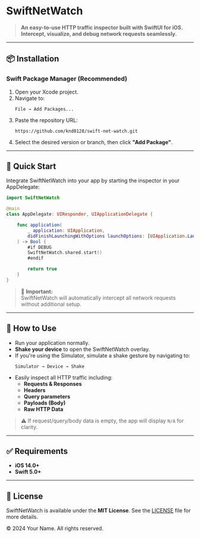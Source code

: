 # SwiftNetWatch

> **An easy-to-use HTTP traffic inspector built with SwiftUI for iOS. Intercept, visualize, and debug network requests seamlessly.**

---

## 📦 Installation

### Swift Package Manager (Recommended)

1. Open your Xcode project.
2. Navigate to:
   ```
   File → Add Packages...
   ```
3. Paste the repository URL:
   ```
   https://github.com/knd8128/swift-net-watch.git
   ```
4. Select the desired version or branch, then click **"Add Package"**.

---

## 🚀 Quick Start

Integrate SwiftNetWatch into your app by starting the inspector in your AppDelegate:

```swift
import SwiftNetWatch

@main
class AppDelegate: UIResponder, UIApplicationDelegate {

    func application(
        _ application: UIApplication,
        didFinishLaunchingWithOptions launchOptions: [UIApplication.LaunchOptionsKey: Any]?
    ) -> Bool {
        #if DEBUG
        SwiftNetWatch.shared.start()
        #endif

        return true
    }
}
```

> 🔸 **Important:**  
> SwiftNetWatch will automatically intercept all network requests without additional setup.

---

## 📱 How to Use

- Run your application normally.
- **Shake your device** to open the SwiftNetWatch overlay.
- If you're using the Simulator, simulate a shake gesture by navigating to:
  ```
  Simulator → Device → Shake
  ```
- Easily inspect all HTTP traffic including:
  - **Requests & Responses**
  - **Headers**
  - **Query parameters**
  - **Payloads (Body)**
  - **Raw HTTP Data**

> ⚠️ If request/query/body data is empty, the app will display `N/A` for clarity.

---

## ✅ Requirements

- **iOS 14.0+**
- **Swift 5.0+**

---

## 📄 License

SwiftNetWatch is available under the **MIT License**. See the [LICENSE](LICENSE) file for more details.

© 2024 Your Name. All rights reserved.
